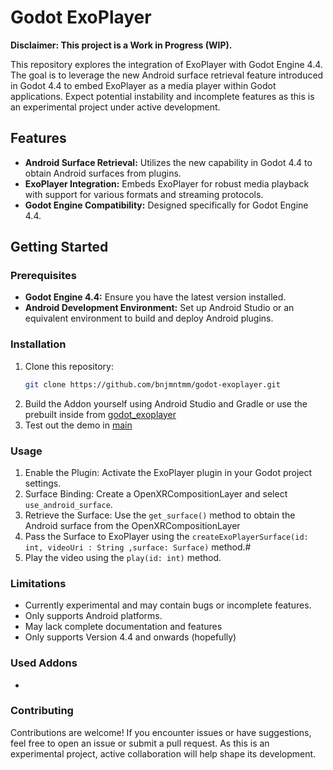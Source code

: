 # Godot ExoPlayer

**Disclaimer: This project is a Work in Progress (WIP).**

This repository explores the integration of ExoPlayer with Godot Engine 4.4. The goal is to leverage the new Android surface retrieval feature introduced in Godot 4.4 to embed ExoPlayer as a media player within Godot applications. Expect potential instability and incomplete features as this is an experimental project under active development.

## Features

- **Android Surface Retrieval:** Utilizes the new capability in Godot 4.4 to obtain Android surfaces from plugins.
- **ExoPlayer Integration:** Embeds ExoPlayer for robust media playback with support for various formats and streaming protocols.
- **Godot Engine Compatibility:** Designed specifically for Godot Engine 4.4.

## Getting Started

### Prerequisites

- **Godot Engine 4.4:** Ensure you have the latest version installed.
- **Android Development Environment:** Set up Android Studio or an equivalent environment to build and deploy Android plugins.

### Installation

1. Clone this repository:
   ```bash
   git clone https://github.com/bnjmntmm/godot-exoplayer.git
    ```
2. Build the Addon yourself using Android Studio and Gradle or use the prebuilt inside from [godot_exoplayer](plugin%2Fdemo%2Faddons%2Fgodot_exoplayer)
3. Test out the demo in [main](plugin%2Fdemo%2Fscenes%2Fmain)

### Usage
1. Enable the Plugin: Activate the ExoPlayer plugin in your Godot project settings.
2. Surface Binding: Create a OpenXRCompositionLayer and select `use_android_surface`.
3. Retrieve the Surface: Use the `get_surface()` method to obtain the Android surface from the OpenXRCompositionLayer
4. Pass the Surface to ExoPlayer using the `createExoPlayerSurface(id: int, videoUri : String ,surface: Surface)` method.#
5. Play the video using the `play(id: int)` method.

### Limitations
- Currently experimental and may contain bugs or incomplete features.
- Only supports Android platforms.
- May lack complete documentation and features
- Only supports Version 4.4 and onwards (hopefully)


### Used Addons
- 

### Contributing
Contributions are welcome! If you encounter issues or have suggestions, feel free to open an issue or submit a pull request. As this is an experimental project, active collaboration will help shape its development.

